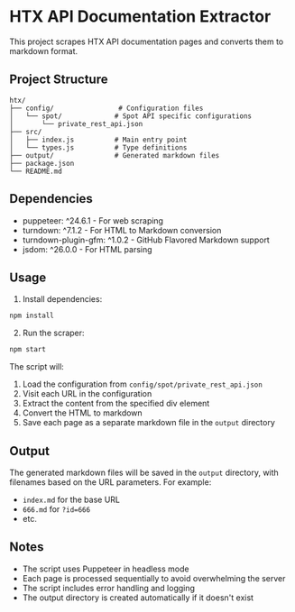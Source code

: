# HTX API Documentation Extractor

This project scrapes HTX API documentation pages and converts them to markdown format.

## Project Structure

```
htx/
├── config/                # Configuration files
│   └── spot/             # Spot API specific configurations
│       └── private_rest_api.json
├── src/
│   ├── index.js          # Main entry point
│   └── types.js          # Type definitions
├── output/               # Generated markdown files
├── package.json
└── README.md
```

## Dependencies

- puppeteer: ^24.6.1 - For web scraping
- turndown: ^7.1.2 - For HTML to Markdown conversion
- turndown-plugin-gfm: ^1.0.2 - GitHub Flavored Markdown support
- jsdom: ^26.0.0 - For HTML parsing

## Usage

1. Install dependencies:
```bash
npm install
```

2. Run the scraper:
```bash
npm start
```

The script will:
1. Load the configuration from `config/spot/private_rest_api.json`
2. Visit each URL in the configuration
3. Extract the content from the specified div element
4. Convert the HTML to markdown
5. Save each page as a separate markdown file in the `output` directory

## Output

The generated markdown files will be saved in the `output` directory, with filenames based on the URL parameters. For example:
- `index.md` for the base URL
- `666.md` for `?id=666`
- etc.

## Notes

- The script uses Puppeteer in headless mode
- Each page is processed sequentially to avoid overwhelming the server
- The script includes error handling and logging
- The output directory is created automatically if it doesn't exist 